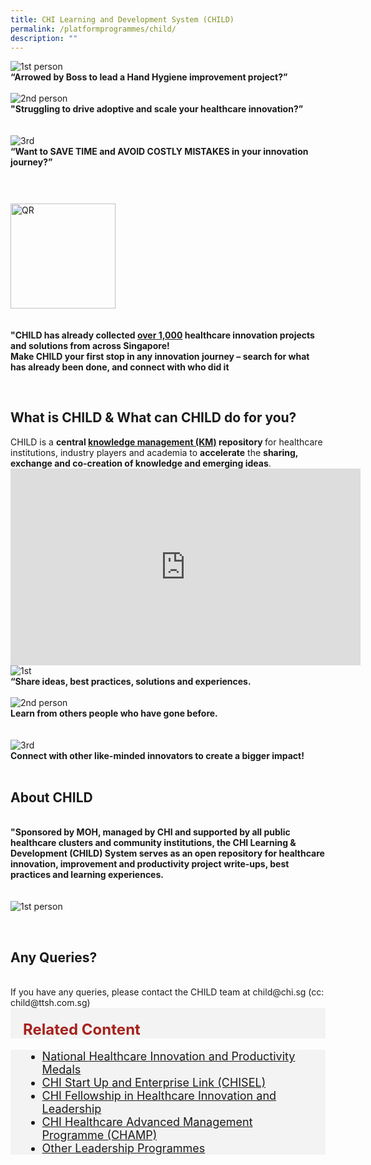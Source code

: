 ```yaml
---
title: CHI Learning and Development System (CHILD)
permalink: /platformprogrammes/child/
description: ""
---
```

<div class="row">
<div class="col"> 
<img alt="1st person" src="/images/CHILD%20pictures/picture1.gif"><br>
		<div class="header"><b>“Arrowed by Boss to lead a Hand Hygiene improvement project?” 
 </b></div><br>


</div>
	<div class="col"> 
<img alt="2nd person" src="/images/CHILD%20pictures/picture2.gif"><br>
	<div class="header"><b>"Struggling to drive adoptive and scale your healthcare innovation?”
 </b></div><br>
	
<br>

</div>
	<div class="col"> 
<img alt="3rd" src="/images/CHILD%20pictures/picture3.gif"><br>
	<div class="header"><b>“Want to SAVE TIME and AVOID COSTLY MISTAKES in your innovation journey?”
</b></div><br>
</div></div><div>
	
<div>
	<div class="row">
<div class="col"> 
<img alt="QR" style="width:168px; height:168px; padding-top:8%;" src="/images/CHILD%20pictures/picture4.png"><br>
		<div class="header"><b>
 </b></div><br>


</div>
	<div class="col"> 
<br>
		<div class="header"><b>"CHILD has already collected <u>over 1,000</u> healthcare innovation projects and solutions from across Singapore!
<br>
Make CHILD your first stop in any innovation journey – search for what has already been done, and connect with who did it

 </b></div><br>
		</div></div><div></div></div></div>
		
<h2>What is CHILD &amp; What can CHILD do for you?</h2>
CHILD is a <b>central <u>knowledge management (KM)</u> repository </b>for 
 healthcare institutions, industry players and academia to <b>accelerate</b> the <b>sharing, exchange and co-creation of knowledge and emerging ideas</b>. <br>
 
 <iframe allowfullscreen="" allow="accelerometer; autoplay; clipboard-write; encrypted-media; gyroscope; picture-in-picture; web-share" frameborder="0" title="YouTube video player" src="https://www.youtube.com/embed/-_j56iZxDIg" height="315" width="560"></iframe>
 
<div class="row">
<div class="col"> 
<img alt="1st" src="/images/CHILD%20pictures/sharee.svg"><br>
		<div class="header"><b>“Share ideas, best practices, solutions and experiences.
 </b></div><br>


</div>
	<div class="col"> 
<img alt="2nd person" src="/images/CHILD%20pictures/learnn.svg"><br>
	<div class="header"><b>Learn from others people who have gone before.
 </b></div><br>
	
<br>

</div>
	<div class="col"> 
<img alt="3rd" src="/images/CHILD%20pictures/connect.svg"><br>
	<div class="header"><b>Connect with other like-minded innovators to create a bigger impact!
</b></div><br>
</div></div><div>
<div>
	<h2>About CHILD</h2>
	<div>
	<div class="row">
<div class="col"> 
<br>
		<div class="header"><b>"Sponsored by MOH, managed by CHI and supported by all public healthcare clusters and community institutions, the CHI Learning &amp; Development (CHILD) System serves as an open repository for healthcare innovation, improvement and productivity project write-ups, best practices and learning experiences.
 </b></div><br>


</div>
	<div class="col"> 
<br>
		<img alt="1st person" src="/images/CHILD%20pictures/picture8.png"><br>
		<div class="header"><b>

 </b></div><br>
	</div></div><div>
	
<div>
	<h2>Any Queries?</h2><br>
	If you have any queries, please contact the CHILD team at child@chi.sg (cc: child@ttsh.com.sg) 
		
</div></div></div></div></div>

	
<div style="font-size:24px; font-weight: 700; color: #a6221c; background-color: #f3f3f3; padding: 20px 0px 0px 20px;" class="row"> Related Content</div>

<div style="font-size:18px ;background-color: #f3f3f3; padding: 0px 25px 0px 20px;" class="row">
	<ul>
		<li><a href="/platformprogrammes/nhipm/">National Healthcare Innovation and Productivity Medals</a></li>
		<li><a href="/platformprogrammes/chisel/">CHI Start Up and Enterprise Link (CHISEL)</a></li>
			<li><a href="/platformprogrammes/chi-fellowship/">CHI Fellowship in Healthcare Innovation and Leadership</a></li>
	<li><a href="/platformprogrammes/chi-champ/">CHI Healthcare Advanced Management Programme (CHAMP)</a></li>
	<li><a href="/platformprogrammes/otherprogrammes/">Other Leadership Programmes</a></li>
	</ul>
</div>